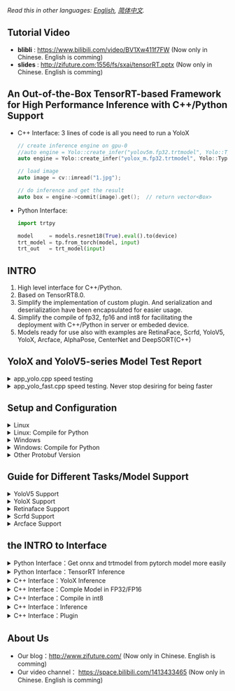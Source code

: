 *Read this in other languages: [English](README.md), [简体中文](README.zh-cn.md).*

## Tutorial Video

- <b>blibli</b> : https://www.bilibili.com/video/BV1Xw411f7FW (Now only in Chinese. English is comming)
- <b>slides</b> : http://zifuture.com:1556/fs/sxai/tensorRT.pptx (Now only in Chinese. English is comming)

## An Out-of-the-Box TensorRT-based Framework for High Performance Inference with C++/Python Support

- C++ Interface: 3 lines of code is all you need to run a YoloX

  ```C++
  // create inference engine on gpu-0
  //auto engine = Yolo::create_infer("yolov5m.fp32.trtmodel", Yolo::Type::V5, 0);
  auto engine = Yolo::create_infer("yolox_m.fp32.trtmodel", Yolo::Type::X, 0);
  
  // load image
  auto image = cv::imread("1.jpg");
  
  // do inference and get the result
  auto box = engine->commit(image).get();  // return vector<Box>
  ```

- Python Interface:

  ```python
  import trtpy
  
  model     = models.resnet18(True).eval().to(device)
  trt_model = tp.from_torch(model, input)
  trt_out   = trt_model(input)
  ```

## INTRO

1. High level interface for C++/Python.
2. Based on TensorRT8.0.
3. Simplify the implementation of custom plugin. And serialization and deserialization have been encapsulated for easier usage.
4. Simplify the compile of fp32, fp16 and int8 for facilitating the deployment with C++/Python in server or embeded device.
5. Models ready for use also with examples are RetinaFace, Scrfd, YoloV5, YoloX, Arcface, AlphaPose, CenterNet and DeepSORT(C++)

## YoloX and YoloV5-series Model Test Report

<details>
<summary>app_yolo.cpp speed testing</summary>
  
1. Resolution (YoloV5P5, YoloX) = (640x640),  (YoloV5P6) = (1280x1280)
2. max batch size = 16
3. preprocessing + inference + postprocessing
4. cuda10.2, cudnn8.2.2.26, TensorRT-8.0.1.6
5. RTX2080Ti
6. num of testing: take the average on the results of 100 times but excluding the first time for warmup 
7. Testing log: [workspace/perf.result.std.log (workspace/perf.result.std.log)
8. code for testing: [src/application/app_yolo.cpp](src/application/app_yolo.cpp)
9. images for testing: 6 images in workspace/inference 
    - with resolution 810x1080，500x806，1024x684，550x676，1280x720，800x533 respetively
10. Testing method: load 6 images. Then do the inference on the 6 images, which will be repeated for 100 times. Note that each image should be preprocessed and postprocessed.

---

| Model    | Resolution | Type      | Precision | Elapsed Time | FPS    |
| -------- | ---------- | --------- | --------- | ------------ | ------ |
| yolox_x  | 640x640    | YoloX     | FP32      | 21.879       | 45.71  |
| yolox_l  | 640x640    | YoloX     | FP32      | 12.308       | 81.25  |
| yolox_m  | 640x640    | YoloX     | FP32      | 6.862        | 145.72 |
| yolox_s  | 640x640    | YoloX     | FP32      | 3.088        | 323.81 |
| yolox_x  | 640x640    | YoloX     | FP16      | 6.763        | 147.86 |
| yolox_l  | 640x640    | YoloX     | FP16      | 3.933        | 254.25 |
| yolox_m  | 640x640    | YoloX     | FP16      | 2.515        | 397.55 |
| yolox_s  | 640x640    | YoloX     | FP16      | 1.362        | 734.48 |
| yolox_x  | 640x640    | YoloX     | INT8      | 4.070        | 245.68 |
| yolox_l  | 640x640    | YoloX     | INT8      | 2.444        | 409.21 |
| yolox_m  | 640x640    | YoloX     | INT8      | 1.730        | 577.98 |
| yolox_s  | 640x640    | YoloX     | INT8      | 1.060        | 943.15 |
| yolov5x6 | 1280x1280  | YoloV5_P6 | FP32      | 68.022       | 14.70  |
| yolov5l6 | 1280x1280  | YoloV5_P6 | FP32      | 37.931       | 26.36  |
| yolov5m6 | 1280x1280  | YoloV5_P6 | FP32      | 20.127       | 49.69  |
| yolov5s6 | 1280x1280  | YoloV5_P6 | FP32      | 8.715        | 114.75 |
| yolov5x  | 640x640    | YoloV5_P5 | FP32      | 18.480       | 54.11  |
| yolov5l  | 640x640    | YoloV5_P5 | FP32      | 10.110       | 98.91  |
| yolov5m  | 640x640    | YoloV5_P5 | FP32      | 5.639        | 177.33 |
| yolov5s  | 640x640    | YoloV5_P5 | FP32      | 2.578        | 387.92 |
| yolov5x6 | 1280x1280  | YoloV5_P6 | FP16      | 20.877       | 47.90  |
| yolov5l6 | 1280x1280  | YoloV5_P6 | FP16      | 10.960       | 91.24  |
| yolov5m6 | 1280x1280  | YoloV5_P6 | FP16      | 7.236        | 138.20 |
| yolov5s6 | 1280x1280  | YoloV5_P6 | FP16      | 3.851        | 259.68 |
| yolov5x  | 640x640    | YoloV5_P5 | FP16      | 5.933        | 168.55 |
| yolov5l  | 640x640    | YoloV5_P5 | FP16      | 3.450        | 289.86 |
| yolov5m  | 640x640    | YoloV5_P5 | FP16      | 2.184        | 457.90 |
| yolov5s  | 640x640    | YoloV5_P5 | FP16      | 1.307        | 765.10 |
| yolov5x6 | 1280x1280  | YoloV5_P6 | INT8      | 12.207       | 81.92  |
| yolov5l6 | 1280x1280  | YoloV5_P6 | INT8      | 7.221        | 138.49 |
| yolov5m6 | 1280x1280  | YoloV5_P6 | INT8      | 5.248        | 190.55 |
| yolov5s6 | 1280x1280  | YoloV5_P6 | INT8      | 3.149        | 317.54 |
| yolov5x  | 640x640    | YoloV5_P5 | INT8      | 3.704        | 269.97 |
| yolov5l  | 640x640    | YoloV5_P5 | INT8      | 2.255        | 443.53 |
| yolov5m  | 640x640    | YoloV5_P5 | INT8      | 1.674        | 597.40 |
| yolov5s  | 640x640    | YoloV5_P5 | INT8      | 1.143        | 874.91 |
</details>

<details>
<summary>app_yolo_fast.cpp speed testing. Never stop desiring for being faster</summary>
  
- <b>Highlight:</b>   0.5 ms faster without any loss in precision compared with the above. Specifically, we remove the Focus and some transpose nodes etc, and implement them in CUDA kenerl function. But the rest remains the same.
- <b>Test log:</b>   [workspace/perf.result.std.log](workspace/perf.result.std.log)
- <b>Code for testing:</b>   [src/application/app_yolo_fast.cpp](src/application/app_yolo_fast.cpp)
- <b>Tips:</b>   you can do the modification while refering to the downloaded onnx. Any questions are welcomed through any kinds of contact.
- <b>Conclusion:</b>   the main idea of this work is to optimize the pre-and-post processing. If you go for yolox, yolov5 small version, the optimization might help you.

|Model|Resolution|Type|Precision|Elapsed Time|FPS|
|---|---|---|---|---|---|
|yolox_x_fast|640x640|YoloX|FP32|21.598 |46.30 |
|yolox_l_fast|640x640|YoloX|FP32|12.199 |81.97 |
|yolox_m_fast|640x640|YoloX|FP32|6.819 |146.65 |
|yolox_s_fast|640x640|YoloX|FP32|2.979 |335.73 |
|yolox_x_fast|640x640|YoloX|FP16|6.764 |147.84 |
|yolox_l_fast|640x640|YoloX|FP16|3.866 |258.64 |
|yolox_m_fast|640x640|YoloX|FP16|2.386 |419.16 |
|yolox_s_fast|640x640|YoloX|FP16|1.259 |794.36 |
|yolox_x_fast|640x640|YoloX|INT8|3.918 |255.26 |
|yolox_l_fast|640x640|YoloX|INT8|2.292 |436.38 |
|yolox_m_fast|640x640|YoloX|INT8|1.589 |629.49 |
|yolox_s_fast|640x640|YoloX|INT8|0.954 |1048.47 |
|yolov5x6_fast|1280x1280|YoloV5_P6|FP32|67.075 |14.91 |
|yolov5l6_fast|1280x1280|YoloV5_P6|FP32|37.491 |26.67 |
|yolov5m6_fast|1280x1280|YoloV5_P6|FP32|19.422 |51.49 |
|yolov5s6_fast|1280x1280|YoloV5_P6|FP32|7.900 |126.57 |
|yolov5x_fast|640x640|YoloV5_P5|FP32|18.554 |53.90 |
|yolov5l_fast|640x640|YoloV5_P5|FP32|10.060 |99.41 |
|yolov5m_fast|640x640|YoloV5_P5|FP32|5.500 |181.82 |
|yolov5s_fast|640x640|YoloV5_P5|FP32|2.342 |427.07 |
|yolov5x6_fast|1280x1280|YoloV5_P6|FP16|20.538 |48.69 |
|yolov5l6_fast|1280x1280|YoloV5_P6|FP16|10.404 |96.12 |
|yolov5m6_fast|1280x1280|YoloV5_P6|FP16|6.577 |152.06 |
|yolov5s6_fast|1280x1280|YoloV5_P6|FP16|3.087 |323.99 |
|yolov5x_fast|640x640|YoloV5_P5|FP16|5.919 |168.95 |
|yolov5l_fast|640x640|YoloV5_P5|FP16|3.348 |298.69 |
|yolov5m_fast|640x640|YoloV5_P5|FP16|2.015 |496.34 |
|yolov5s_fast|640x640|YoloV5_P5|FP16|1.087 |919.63 |
|yolov5x6_fast|1280x1280|YoloV5_P6|INT8|11.236 |89.00 |
|yolov5l6_fast|1280x1280|YoloV5_P6|INT8|6.235 |160.38 |
|yolov5m6_fast|1280x1280|YoloV5_P6|INT8|4.311 |231.97 |
|yolov5s6_fast|1280x1280|YoloV5_P6|INT8|2.139 |467.45 |
|yolov5x_fast|640x640|YoloV5_P5|INT8|3.456 |289.37 |
|yolov5l_fast|640x640|YoloV5_P5|INT8|2.019 |495.41 |
|yolov5m_fast|640x640|YoloV5_P5|INT8|1.425 |701.71 |
|yolov5s_fast|640x640|YoloV5_P5|INT8|0.844 |1185.47 |
  
</details>

## Setup and Configuration
<details>
<summary>Linux</summary>

 
- complied dependency (Out of the Box feature)
  - link for download [lean-tensorRT8.0.1.6-protobuf3.11.4-cudnn8.2.2.tar.gz]
  (http://zifuture.com:1556/fs/25.shared/lean-tensorRT8.0.1.6-protobuf3.11.4-cudnn8.2.2.tar.gz)
  
  
1. VSCode (highly recommended!)
2. Configure your path for cudnn, cuda, tensorRT8.0 and protobuf.
3. Configure the compute capability matched with your nvidia graphics card in Makefile/CMakeLists.txt
    - e.g.  `-gencode=arch=compute_75,code=sm_75`. If you are using 3080Ti, that should be `gencode=arch=compute_86,code=sm_86`
    - reference for the table for GPU Compute Capability:
  https://developer.nvidia.com/cuda-gpus#compute
4. Configure your library path in .vscode/c_cpp_properties.json
5. CUDA version: CUDA10.2
6. CUDNN version: cudnn8.2.2.26. Note that dev(.h file) and runtime(.so file) should be downloaded.
7. tensorRT version：tensorRT-8.0.1.6-cuda10.2
8. protobuf version（for onnx parser）：protobufv3.11.4
    - if other version, refer to the ........
    - link for download: https://github.com/protocolbuffers/protobuf/tree/v3.11.4
    - download, compile and replace the path in Makefile/CMakeLists.txt with new path to protobuf3.11.4
  - CMake:
    - `mkdir build && cd build`
    - `cmake ..`
    - `make yolo -j8`
  - Makefile:
    - `make yolo -j8`
  
</details>

<details>
<summary>Linux: Compile for Python</summary>

- compile and install
    - Makefile：
        - set `use_python := true` in Makefile
    - CMakeLists.txt:
        - `set(HAS_PYTHON ON)` in CMakeLists.txt
    - Type in `make pyinstall -j8`
    - Complied files are in `python/trtpy/libtrtpyc.so`

</details>
  
<details>
<summary>Windows</summary>

  
1. Please check the [lean/README.md](lean/README.md) for the detailed dependency
2. In TensorRT.vcxproj, replace the `<Import Project="$(VCTargetsPath)\BuildCustomizations\CUDA 10.0.props" />` with your own CUDA path
3. In TensorRT.vcxproj, replace the `<Import Project="$(VCTargetsPath)\BuildCustomizations\CUDA 10.0.targets" />` with your own CUDA path
4. In TensorRT.vcxproj, replace the `<CodeGeneration>compute_61,sm_61</CodeGeneration>` with your compute capability.
    - refer to the table in https://developer.nvidia.com/cuda-gpus#compute
  
5. Configure your dependency or download it to the foler /lean. Configure VC++ dir (include dir and refence)

6. Configure your env, debug->environment
7. Compile and run the example, where 3 options are available.

</details>

<details>
<summary>Windows: Compile for Python</summary>

  
1. Compile trtpyc.pyd. Choose python in visual studio to compile
2. Copy dll and execute 'python/copy_dll_to_trtpy.bat'
3. Execute the example in python dir by 'python test_yolov5.py'
  - if installation is needed, switch to target env(e.g. your conda env) then 'python setup.py install', which has to be followed by step 1 and step 2.
  - the compiled files are in `python/trtpy/libtrtpyc.pyd`

</details>
  
  
<details>
<summary>Other Protobuf Version</summary>
  
- in onnx/make_pb.sh, replace the path `protoc=/data/sxai/lean/protobuf3.11.4/bin/protoc` in protoc with the protoc of your own version

```bash
#cd the path in terminal to /onnx
cd onnx

#execuete the command to make pb files
bash make_pb.sh
```
  
- CMake:
    - replace the `set(PROTOBUF_DIR "/data/sxai/lean/protobuf3.11.4")` in CMakeLists.txt with the same path of your protoc.

```bash
mkdir build && cd build
cmake ..
make yolo -j64
```
- Makefile:
    - replace the path `lean_protobuf  := /data/sxai/lean/protobuf3.11.4` in Makefile with the same path of protoc

```bash
make yolo -j64
```

</details>
  
  
  
  
## Guide for Different Tasks/Model Support
<details>
<summary>YoloV5 Support</summary>
  
- if pytorch >= 1.7, and the model is 5.0+, the model is suppored by the framework 
- if pytorch < 1.7 or yolov5(2.0, 3.0 or 4.0), minor modification should be done in opset.
- if you want to achieve the inference with lower pytorch, dynamic batchsize and other advanced setting, please check our blog (http://zifuture.com:8090)(now in Chinese) and scan the QRcode via Wechat to join us.

                  
1. Download yolov5

```bash
git clone git@github.com:ultralytics/yolov5.git
```

2. Modify the code for dynamic batchsize
```python
# line 55 forward function in yolov5/models/yolo.py 
# bs, _, ny, nx = x[i].shape  # x(bs,255,20,20) to x(bs,3,20,20,85)
# x[i] = x[i].view(bs, self.na, self.no, ny, nx).permute(0, 1, 3, 4, 2).contiguous()
# modified into:

bs, _, ny, nx = x[i].shape  # x(bs,255,20,20) to x(bs,3,20,20,85)
bs = -1
ny = int(ny)
nx = int(nx)
x[i] = x[i].view(bs, self.na, self.no, ny, nx).permute(0, 1, 3, 4, 2).contiguous()

# line 70 in yolov5/models/yolo.py
#  z.append(y.view(bs, -1, self.no))
# modified into：
z.append(y.view(bs, self.na * ny * nx, self.no))

# line 52 in yolov5/export.py
# torch.onnx.export(dynamic_axes={'images': {0: 'batch', 2: 'height', 3: 'width'},  # shape(1,3,640,640)
#                                'output': {0: 'batch', 1: 'anchors'}  # shape(1,25200,85)  修改为
# modified into:
torch.onnx.export(dynamic_axes={'images': {0: 'batch'},  # shape(1,3,640,640)
                                'output': {0: 'batch'}  # shape(1,25200,85) 
```
3. Export to onnx model
```bash
cd yolov5
python export.py --weights=yolov5s.pt --dynamic --include=onnx --opset=11
```
4. Copy the model and execute it
```bash
cp yolov5/yolov5m.onnx tensorRT_cpp/workspace/
cd tensorRT_cpp
make yolo -j32
```

</details>


<details>
<summary>YoloX Support</summary>
  
- download from: https://github.com/Megvii-BaseDetection/YOLOX
- If you don't want to export onnx by yourself, just make run in the repo of Megavii

1. Download YoloX
```bash
git clone git@github.com:Megvii-BaseDetection/YOLOX.git
cd YOLOX
```

2. Modify the code
The modification ensures a successful int8 compilation and inference, otherwise `Missing scale and zero-point for tensor (Unnamed Layer* 686)` will be raised.
  
```Python
# line 206 forward fuction in yolox/models/yolo_head.py. Replace the commented code with the uncommented code
# self.hw = [x.shape[-2:] for x in outputs] 
self.hw = [list(map(int, x.shape[-2:])) for x in outputs]


# line 208 forward function in yolox/models/yolo_head.py. Replace the commented code with the uncommented code
# [batch, n_anchors_all, 85]
# outputs = torch.cat(
#     [x.flatten(start_dim=2) for x in outputs], dim=2
# ).permute(0, 2, 1)
proc_view = lambda x: x.view(-1, int(x.size(1)), int(x.size(2) * x.size(3)))
outputs = torch.cat(
    [proc_view(x) for x in outputs], dim=2
).permute(0, 2, 1)


# line 253 decode_output function in yolox/models/yolo_head.py Replace the commented code with the uncommented code
#outputs[..., :2] = (outputs[..., :2] + grids) * strides
#outputs[..., 2:4] = torch.exp(outputs[..., 2:4]) * strides
#return outputs
xy = (outputs[..., :2] + grids) * strides
wh = torch.exp(outputs[..., 2:4]) * strides
return torch.cat((xy, wh, outputs[..., 4:]), dim=-1)


3. Export to onnx
```bash

# download model
# wget https://github.com/Megvii-BaseDetection/YOLOX/releases/download/0.1.1rc0/yolox_m.pth

# export
python tools/export_onnx.py -c yolox_m.pth -f exps/default/yolox_m.py --output-name=yolox_m.onnx --dynamic --no-onnxsim
```

4. Execute the command
```bash
cp YOLOX/yolox_m.onnx tensorRT_cpp/workspace/
cd tensorRT_cpp
make yolo -j32
```

</details>

<details>
<summary>Retinaface Support</summary>

- https://github.com/biubug6/Pytorch_Retinaface

1. Download Pytorch_Retinaface Repo

```bash
git clone git@github.com:biubug6/Pytorch_Retinaface.git
cd Pytorch_Retinaface
```

2. Download model from the Training of README.md in https://github.com/biubug6/Pytorch_Retinaface#training .Then unzip it to the /weights . Here, we use mobilenet0.25_Final.pth

3. Modify the code

```python
# line 24 in models/retinaface.py
# return out.view(out.shape[0], -1, 2) is modified into 
return out.view(-1, int(out.size(1) * out.size(2) * 2), 2)

# line 35 in models/retinaface.py
# return out.view(out.shape[0], -1, 4) is modified into
return out.view(-1, int(out.size(1) * out.size(2) * 2), 4)

# line 46 in models/retinaface.py
# return out.view(out.shape[0], -1, 10) is modified into
return out.view(-1, int(out.size(1) * out.size(2) * 2), 10)

# The following modification ensures the output of resize node is based on scale rather than shape such that dynamic batch can be achieved.
# line 89 in models/net.py
# up3 = F.interpolate(output3, size=[output2.size(2), output2.size(3)], mode="nearest") is modified into
up3 = F.interpolate(output3, scale_factor=2, mode="nearest")

# line 93 in models/net.py
# up2 = F.interpolate(output2, size=[output1.size(2), output1.size(3)], mode="nearest") is modified into
up2 = F.interpolate(output2, scale_factor=2, mode="nearest")

# The following code removes softmax (bug sometimes happens). At the same time, concatenate the output to simplify the decoding.
# line 123 in models/retinaface.py
# if self.phase == 'train':
#     output = (bbox_regressions, classifications, ldm_regressions)
# else:
#     output = (bbox_regressions, F.softmax(classifications, dim=-1), ldm_regressions)
# return output
# the above is modified into:
output = (bbox_regressions, classifications, ldm_regressions)
return torch.cat(output, dim=-1)

# set 'opset_version=11' to ensure a successful export
# torch_out = torch.onnx._export(net, inputs, output_onnx, export_params=True, verbose=False,
#     input_names=input_names, output_names=output_names)
# is modified into:
torch_out = torch.onnx._export(net, inputs, output_onnx, export_params=True, verbose=False, opset_version=11,
    input_names=input_names, output_names=output_names)




```
4. Export to onnx
```bash
python convert_to_onnx.py
```

5. Execute
```bash
cp FaceDetector.onnx ../tensorRT_cpp/workspace/mb_retinaface.onnx
cd ../tensorRT_cpp
make retinaface -j64
```

</details>


<details>
<summary>Scrfd Support</summary>

- https://github.com/deepinsight/insightface/tree/master/detection/scrfd
- The know-how about exporting to onnx is comming. Before it is released, come and join us to disucss. 

</details>



<details>
<summary>Arcface Support</summary>

- https://github.com/deepinsight/insightface/tree/master/recognition/arcface_torch
```C++
auto arcface = Arcface::create_infer("arcface_iresnet50.fp32.trtmodel", 0);
auto feature = arcface->commit(make_tuple(face, landmarks)).get();
cout << feature << endl;  // 1x512
```
- In the example of Face Recognition, `workspace/face/library` is the set of faces registered.
- `workspace/face/recognize` is the set of face to be recognized.
- the result is saved in `workspace/face/result`和`workspace/face/library_draw`

</details>


## the INTRO to Interface

<details>
<summary>Python Interface：Get onnx and trtmodel from pytorch model more easily</summary>

- Just one line of code to export onnx and trtmodel. And save them for usage in the future.
```python
import trtpy

model = models.resnet18(True).eval()
trtpy.from_torch(
    model, 
    dummy_input, 
    max_batch_size=16, 
    onnx_save_file="test.onnx", 
    engine_save_file="engine.trtmodel"
)
```

</details>

<details>
<summary>Python Interface：TensorRT Inference</summary>

- YoloX TensorRT Inference
```python
import trtpy

yolo   = tp.Yolo(engine_file, type=tp.YoloType.X)   # engine_file is the trtmodel file
image  = cv2.imread("inference/car.jpg")
bboxes = yolo.commit(image).get()
```

- Seamless Inference from Pytorch to TensorRT
```python
import trtpy

model     = models.resnet18(True).eval().to(device) # pt model
trt_model = tp.from_torch(model, input)
trt_out   = trt_model(input)
```

</details>


<details>
<summary>C++ Interface：YoloX Inference</summary>

```C++

// create infer engine on gpu 0
auto engine = Yolo::create_infer("yolox_m.fp32.trtmodel"， Yolo::Type::X, 0);

// load image
auto image = cv::imread("1.jpg");

// do inference and get the result
auto box = engine->commit(image).get();
```

</details>


<details>
<summary>C++ Interface：Comple Model in FP32/FP16</summary>

```cpp
TRT::compile(
  TRT::Mode::FP32,   // compile model in fp32
  3,                          // max batch size
  "plugin.onnx",              // onnx file
  "plugin.fp32.trtmodel",     // save path
  {}                         //  redefine the shape of input when needed
);
```
- For fp32 compilation, all you need is offering onnx file whose input shape is allowed to be redefined.
</details>


<details>
<summary>C++ Interface：Compile in int8</summary>

- The in8 inference performs slightly worse than fp32 in precision(about -5% drop down), but stunningly faster. In the framework, we offer int8 inference

```cpp
// define int8 calibration function to read data and handle it to tenor.
auto int8process = [](int current, int count, vector<string>& images, shared_ptr<TRT::Tensor>& tensor){
    for(int i = 0; i < images.size(); ++i){
    // int8 compilation requires calibration. We read image data and set_norm_mat. Then the data will be transfered into the tensor.
        auto image = cv::imread(images[i]);
        cv::resize(image, image, cv::Size(640, 640));
        float mean[] = {0, 0, 0};
        float std[]  = {1, 1, 1};
        tensor->set_norm_mat(i, image, mean, std);
    }
};


// Specify TRT::Mode as INT8
auto model_file = "yolov5m.int8.trtmodel";
TRT::compile(
  TRT::Mode::INT8,            // INT8
  3,                          // max batch size
  "yolov5m.onnx",             // onnx
  model_file,                 // saved filename
  {},                         // redefine the input shape
  int8process,                // the recall function for calibration
  ".",                        // the dir where the image data is used for calibration
  ""                          // the dir where the data generated from calibration is saved(a.k.a where to load the calibration data.)
);
```
- We integrate into only one int8process function to save otherwise a lot of issues that might happen in tensorRT official implementation. 

</details>


<details>
<summary>C++ Interface：Inference</summary>

- We introduce class Tensor for easier inference and data transfer between host to device. So that as a user, the details wouldn't be annoying.

- class Engine is another facilitator.

```cpp
// load model and get a shared_ptr. get nullptr if fail to load.
auto engine = TRT::load_infer("yolov5m.fp32.trtmodel");

// print model info
engine->print();

// load image
auto image = imread("demo.jpg");

// get the model input and output node, which can be accessed by name or index
auto input = engine->input(0);   // or auto input = engine->input("images");
auto output = engine->output(0); // or auto output = engine->output("output");

// put the image into input tensor by calling set_norm_mat()
float mean[] = {0, 0, 0};
float std[]  = {1, 1, 1};
input->set_norm_mat(i, image, mean, std);

// do the inference. Here sync(true) or async(false) is optional
engine->forward(); // engine->forward(true or false)

// get the outut_ptr, which can used to access the output
float* output_ptr = output->cpu<float>();
```

</details>


<details>
<summary>C++ Interface：Plugin</summary>

- You only need to define kernel function and inference process. The details of code(e.g the serialization, deserialization and injection of plugin etc) are under the hood.
- Easy to implement a new plugin in FP32 and FP16. Refer to HSwish.cu for details.
```cpp
template<>
__global__ void HSwishKernel(float* input, float* output, int edge) {

    KernelPositionBlock;
    float x = input[position];
    float a = x + 3;
    a = a < 0 ? 0 : (a >= 6 ? 6 : a);
    output[position] = x * a / 6;
}

int HSwish::enqueue(const std::vector<GTensor>& inputs, std::vector<GTensor>& outputs, const std::vector<GTensor>& weights, void* workspace, cudaStream_t stream) {

    int count = inputs[0].count();
    auto grid = CUDATools::grid_dims(count);
    auto block = CUDATools::block_dims(count);
    HSwishKernel <<<grid, block, 0, stream >>> (inputs[0].ptr<float>(), outputs[0].ptr<float>(), count);
    return 0;
}


RegisterPlugin(HSwish);
```

</details>


## About Us
- Our blog：http://www.zifuture.com/                        (Now only in Chinese. English is comming)
- Our video channel： https://space.bilibili.com/1413433465 (Now only in Chinese. English is comming)










